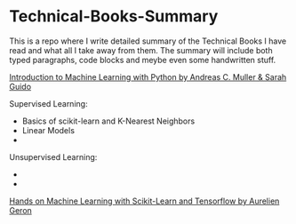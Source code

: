 # Technical-Books-Summary

This is a repo where I write detailed summary of the Technical Books I have read and what all I take away from them. The summary will include both typed paragraphs, code blocks and meybe even some handwritten stuff.

[Introduction to Machine Learning with Python by Andreas C. Muller & Sarah Guido](https://github.com/paranjaygpt6/Technical-Books-Summary/tree/master/Intro%20to%20ML%20with%20Python%20A.%20C.%20M.%20%26%20S.%20G.)

Supervised Learning:

- Basics of scikit-learn and K-Nearest Neighbors
- Linear Models
- 

Unsupervised Learning:

-
-


[Hands on Machine Learning with Scikit-Learn and Tensorflow by Aurelien Geron]()
